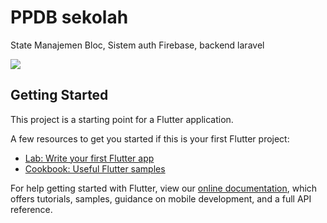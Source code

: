 #  PPDB sekolah
State Manajemen Bloc,
Sistem auth Firebase,
backend laravel



<img src=”https://user-images.githubusercontent.com/36073952/99027769-ecd15b00-2565-11eb-95dd-900df6954eb0.jpg”>

## Getting Started

This project is a starting point for a Flutter application.

A few resources to get you started if this is your first Flutter project:

- [Lab: Write your first Flutter app](https://flutter.dev/docs/get-started/codelab)
- [Cookbook: Useful Flutter samples](https://flutter.dev/docs/cookbook)

For help getting started with Flutter, view our
[online documentation](https://flutter.dev/docs), which offers tutorials,
samples, guidance on mobile development, and a full API reference.
